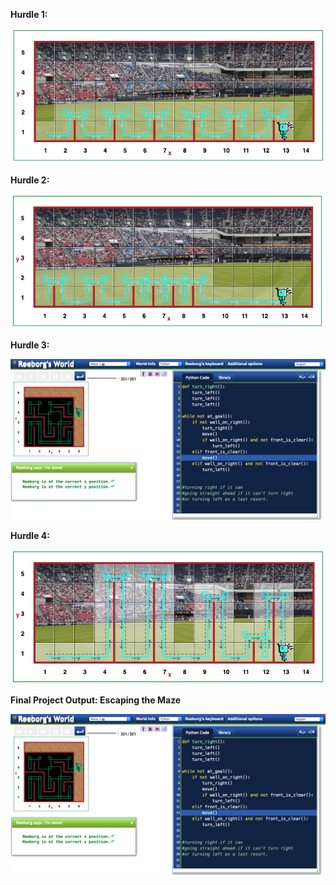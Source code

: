 **Hurdle 1:**

![This is an image](https://github.com/maryambiibii/100DaysOfCode/blob/main/Day6/Img/Hurdle1.png)

**Hurdle 2:**

![This is an image](https://github.com/maryambiibii/100DaysOfCode/blob/main/Day6/Img/Hurdle3.png)

**Hurdle 3:**

![This is an image](https://github.com/maryambiibii/100DaysOfCode/blob/main/Day6/Img/Project_Output.png)

**Hurdle 4:**

![This is an image](https://github.com/maryambiibii/100DaysOfCode/blob/main/Day6/Img/Hurdle4.png)

**Final Project Output: Escaping the Maze**

![This is an image](https://github.com/maryambiibii/100DaysOfCode/blob/main/Day6/Img/Project_Output.png)
